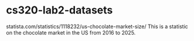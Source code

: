 # cs320-lab2-datasets

statista.com/statistics/1118232/us-chocolate-market-size/
This is a statistic on the chocolate market in the US from 2016 to 2025.
